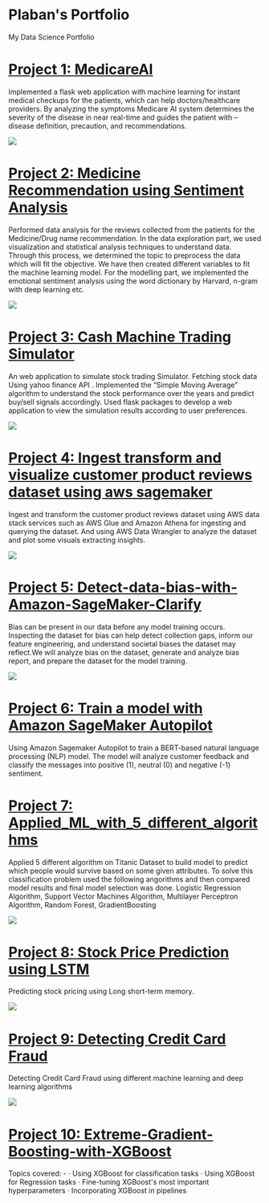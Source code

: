 # Plaban's Portfolio
My Data Science Portfolio

# [Project 1: MedicareAI](https://github.com/plaban1407/Medicare-AI)
Implemented a flask web application with machine learning for instant medical checkups for the patients, which can help doctors/healthcare providers. By analyzing the symptoms Medicare AI system determines the severity of the disease in near real-time and guides the patient with – disease definition, precaution, and recommendations.

![](https://github.com/plaban1407/Plaban_Portfolio/blob/main/snapshots_of_the_projects/Project_1.JPG)

# [Project 2: Medicine Recommendation using Sentiment Analysis](https://github.com/plaban1407/Medicine-Recommendation-using-Sentiment-Analysis)
Performed data analysis for the reviews collected from the patients for the Medicine/Drug name recommendation. In the data exploration part, we used visualization and statistical analysis techniques to understand data. Through this process, we determined the topic to preprocess the data which will fit the objective. We have then created different variables to fit the machine learning model. For the modelling part, we implemented the emotional sentiment analysis using the word dictionary by Harvard, n-gram with deep learning etc.

![](https://github.com/plaban1407/Plaban_Portfolio/blob/main/snapshots_of_the_projects/Project_2_image_3.JPG)

# [Project 3: Cash Machine Trading Simulator](https://github.com/plaban1407/Cash-Machine-Trading-Simulator)
An web application to simulate stock trading Simulator. Fetching stock data Using yahoo finance API . Implemented the “Simple Moving Average” algorithm to understand the stock performance over the years and predict buy/sell signals accordingly. Used flask packages to develop a web application to view the simulation results according to user preferences.

![](https://github.com/plaban1407/Plaban_Portfolio/blob/main/snapshots_of_the_projects/Project_3.JPG)

# [Project 4: Ingest transform and visualize customer product reviews dataset using aws sagemaker](https://github.com/plaban1407/Ingest-transform-and-visualize-customer-product-reviews-dataset-using-aws-sagemaker)
Ingest and transform the customer product reviews dataset using AWS data stack services such as AWS Glue and Amazon Athena for ingesting and querying the dataset. And using AWS Data Wrangler to analyze the dataset and plot some visuals extracting insights.

![](https://github.com/plaban1407/Plaban_Portfolio/blob/main/snapshots_of_the_projects/Project_4.JPG)

# [Project 5: Detect-data-bias-with-Amazon-SageMaker-Clarify](https://github.com/plaban1407/Detect-data-bias-with-Amazon-SageMaker-Clarify)
Bias can be present in our data before any model training occurs. Inspecting the dataset for bias can help detect collection gaps, inform our feature engineering, and understand societal biases the dataset may reflect.We will analyze bias on the dataset, generate and analyze bias report, and prepare the dataset for the model training.

![](https://github.com/plaban1407/Plaban_Portfolio/blob/main/snapshots_of_the_projects/Project_5.JPG)

# [Project 6: Train a model with Amazon SageMaker Autopilot](https://github.com/plaban1407/Train-a-model-with-Amazon-SageMaker-Autopilot)
Using Amazon Sagemaker Autopilot to train a BERT-based natural language processing (NLP) model. The model will analyze customer feedback and classify the messages into positive (1), neutral (0) and negative (-1) sentiment.


# [Project 7: Applied_ML_with_5_different_algorithms](https://github.com/plaban1407/Applied_ML_with_5_different_algorithms)
Applied 5 different algorithm on Titanic Dataset to build model to predict which people would survive based on some given attributes.
To solve this classification problem used the following angorithms and then compared model results and final model selection was done.
  Logistic Regression Algorithm,
  Support Vector Machines Algorithm,
  Multilayer Perceptron Algorithm,
  Random Forest,
  GradientBoosting
  
  ![](https://github.com/plaban1407/Plaban_Portfolio/blob/main/snapshots_of_the_projects/Project_7.JPG)

# [Project 8: Stock Price Prediction using LSTM](https://github.com/plaban1407/Stock-Price-Prediction-using-LSTM)
Predicting stock pricing using Long short-term memory.

![](https://github.com/plaban1407/Plaban_Portfolio/blob/main/snapshots_of_the_projects/Project_8.JPG)

# [Project 9: Detecting Credit Card Fraud](https://github.com/plaban1407/Detecting_Credit_Card_Fraud)
Detecting Credit Card Fraud using different machine learning and deep learning algorithms

![](https://github.com/plaban1407/Plaban_Portfolio/blob/main/snapshots_of_the_projects/Project_9.JPG)

# [Project 10: Extreme-Gradient-Boosting-with-XGBoost](https://github.com/plaban1407/Extreme-Gradient-Boosting-with-XGBoost)
Topics covered: - 
· Using XGBoost for classification tasks 
· Using XGBoost for Regression tasks 
· Fine-tuning XGBoost's most important hyperparameters 
· Incorporating XGBoost in pipelines
